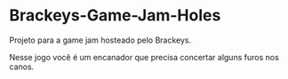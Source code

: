 # Brackeys-Game-Jam-Holes
Projeto para a game jam hosteado pelo Brackeys.

Nesse jogo você é um encanador que precisa concertar alguns furos nos canos.
